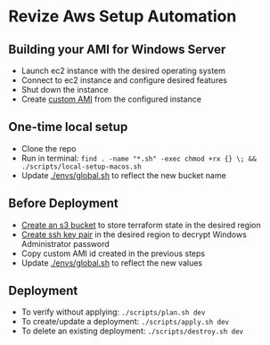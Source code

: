 # Revize Aws Setup Automation

## Building your AMI for Windows Server

* Launch ec2 instance with the desired operating system
* Connect to ec2 instance and configure desired features
* Shut down the instance
* Create [custom AMI](https://aws.amazon.com/premiumsupport/knowledge-center/sysprep-create-install-ec2-windows-amis/) from the configured instance

## One-time local setup

* Clone the repo
* Run in terminal: `find . -name "*.sh" -exec chmod +rx {} \; && ./scripts/local-setup-macos.sh`
* Update [./envs/global.sh](./envs/global.sh) to reflect the new bucket name

## Before Deployment

* [Create an s3 bucket](https://docs.aws.amazon.com/AmazonS3/latest/gsg/CreatingABucket.html) to store terraform state in the desired region
* [Create ssh key pair](https://docs.aws.amazon.com/cli/latest/userguide/cli-services-ec2-keypairs.html) in the desired region to decrypt Windows Administrator password
* Copy custom AMI id created in the previous steps
* Update [./envs/global.sh](./envs/global.sh) to reflect the new values

## Deployment

* To verify without applying: `./scripts/plan.sh dev`
* To create/update a deployment: `./scripts/apply.sh dev`
* To delete an existing deployment: `./scripts/destroy.sh dev`
